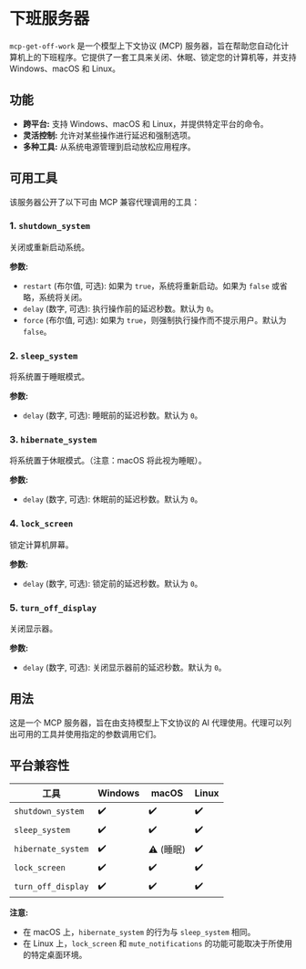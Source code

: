 # 下班服务器

`mcp-get-off-work` 是一个模型上下文协议 (MCP)
服务器，旨在帮助您自动化计算机上的下班程序。它提供了一套工具来关闭、休眠、锁定您的计算机等，并支持
Windows、macOS 和 Linux。

## 功能

- **跨平台:** 支持 Windows、macOS 和 Linux，并提供特定平台的命令。
- **灵活控制:** 允许对某些操作进行延迟和强制选项。
- **多种工具:** 从系统电源管理到启动放松应用程序。

## 可用工具

该服务器公开了以下可由 MCP 兼容代理调用的工具：

### 1. `shutdown_system`

关闭或重新启动系统。

**参数:**

- `restart` (布尔值, 可选): 如果为 `true`，系统将重新启动。如果为 `false`
  或省略，系统将关闭。
- `delay` (数字, 可选): 执行操作前的延迟秒数。默认为 `0`。
- `force` (布尔值, 可选): 如果为 `true`，则强制执行操作而不提示用户。默认为
  `false`。

### 2. `sleep_system`

将系统置于睡眠模式。

**参数:**

- `delay` (数字, 可选): 睡眠前的延迟秒数。默认为 `0`。

### 3. `hibernate_system`

将系统置于休眠模式。（注意：macOS 将此视为睡眠）。

**参数:**

- `delay` (数字, 可选): 休眠前的延迟秒数。默认为 `0`。

### 4. `lock_screen`

锁定计算机屏幕。

**参数:**

- `delay` (数字, 可选): 锁定前的延迟秒数。默认为 `0`。

### 5. `turn_off_display`

关闭显示器。

**参数:**

- `delay` (数字, 可选): 关闭显示器前的延迟秒数。默认为 `0`。

## 用法

这是一个 MCP 服务器，旨在由支持模型上下文协议的 AI
代理使用。代理可以列出可用的工具并使用指定的参数调用它们。

## 平台兼容性

| 工具               | Windows | macOS     | Linux |
| ------------------ | ------- | --------- | ----- |
| `shutdown_system`  | ✔️      | ✔️        | ✔️    |
| `sleep_system`     | ✔️      | ✔️        | ✔️    |
| `hibernate_system` | ✔️      | ⚠️ (睡眠) | ✔️    |
| `lock_screen`      | ✔️      | ✔️        | ✔️    |
| `turn_off_display` | ✔️      | ✔️        | ✔️    |

**注意:**

- 在 macOS 上，`hibernate_system` 的行为与 `sleep_system` 相同。
- 在 Linux 上，`lock_screen` 和 `mute_notifications`
  的功能可能取决于所使用的特定桌面环境。

